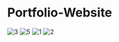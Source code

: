 # Portfolio-Website

![3](https://user-images.githubusercontent.com/81489386/153717736-589f18df-e25b-4da4-a3c5-52f499833b07.JPG)
![5](https://user-images.githubusercontent.com/81489386/153717738-02078263-f328-45da-b623-fb08e567cd02.JPG)
![1](https://user-images.githubusercontent.com/81489386/153717740-9cbc515d-57bb-4371-81a7-a0070434aa8e.JPG)
![2](https://user-images.githubusercontent.com/81489386/153717741-07cb5283-e21a-4f1f-aa17-0129ce59d4cf.JPG)
